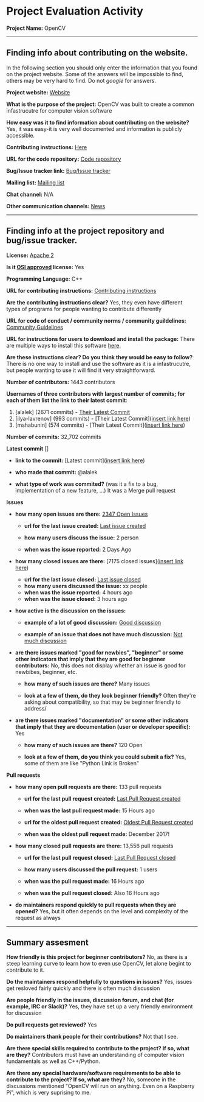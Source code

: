 # Project Evaluation Activity



__Project Name:__ OpenCV


---

## Finding info about contributing on the website.

In the following section you should only enter the information that you
found on the project website. Some of the answers will be impossible to find, others
may be very hard to find. Do not _google_ for answers.

__Project website:__ [Website](https://opencv.org/)


__What is the purpose of the project:__ OpenCV was built to create a common infastrucutre for computer vision software


__How easy was it to find information about contributing on the website?__ Yes, it was easy-it is very well documented and information is publicly accessible. 


__Contributing instructions:__ [Here](https://opencv.org/opencv-development-partnership/) 

__URL for the code repository:__ [Code repository](https://github.com/opencv/opencv)

__Bug/Issue tracker link:__ [Bug/Issue tracker](https://github.com/opencv/opencv/issues/)

__Mailing list:__ [Mailing list](https://opencv.org/subscribe/)

__Chat channel:__ N/A

__Other communication channels:__ [News](https://opencv.org/news/)


---

## Finding info at the project repository and bug/issue tracker.

__License:__ [Apache 2 ](https://opencv.org/license/)

__Is it [OSI approved](https://opensource.org/licenses/alphabetical) license:__ Yes

__Programming Language:__ C++

__URL for contributing instructions:__ [Contributing instructions](https://opencv.org/opencv-development-partnership/)

__Are the contributing instructions clear?__ Yes, they even have different types of programs for people wanting to contribute differently


__URL for code of conduct / community norms / community guildelines:__ [Community Guidelines](https://forum.opencv.org/faq)

__URL for instructions for users to download and install the package:__ There are multiple ways to install this software [here](https://opencv.org/releases/). 


__Are these instructions clear? Do you think they would be easy to follow?__ There is no one way to install and use the software as it is a infastrucutre, but people wanting to use it will find it very straightforward.


__Number of contributors:__ 1443 contributors


__Usernames of three contributors with largest number of commits; for
each of them list the link to their latest commit__:

1. [alalek] (2671 commits) - [Their Latest Commit](https://github.com/opencv/opencv/commit/0052d46b8e33c7bfe0e1450e4bff28b88f455570)
2. [ilya-lavrenov] (993 commits) - [Their Latest Commit]([insert link here](https://github.com/opencv/opencv/commit/5b3d5f9f3c3c96f0f0f602983661d012a4a447c1))
3. [mshabunin] (574 commits) - [Their Latest Commit]([insert link here](https://github.com/opencv/opencv/commit/903ec0ec60b5785a01fb90563199249e9a89db20))


__Number of commits:__ 32,702 commits

__Latest commit__ [] 

- __link to the commit:__ [Latest commit]([insert link here](https://github.com/opencv/opencv/commit/0052d46b8e33c7bfe0e1450e4bff28b88f455570))

- __who made that commit:__ @alalek

- __what type of work was commited?__ (was it a fix to a bug, implementation of a new feature, ...) It was a Merge pull request


__Issues__

- __how many open issues are there:__ [2347 Open Issues](https://github.com/opencv/opencv/issues)

    - __url for the last issue created:__ [Last issue created](https://github.com/opencv/opencv/issues/23318)

    - __how many users discuss the issue:__ 2 person
    
    - __when was the issue reported:__ 2 Days Ago
    

- __how many closed issues are there:__ [7175 closed issues]([insert link here](https://github.com/opencv/opencv/issues?q=is%3Aissue+is%3Aclosed))
    - __url for the last issue closed:__ [Last issue closed](https://github.com/opencv/opencv/issues/23322)
    - __how many users discussed the issue:__ xx people
    - __when was the issue reported:__ 4 hours ago
    - __when was the issue closed:__ 3 hours ago

- __how active is the discussion on the issues:__ 

    - __example of a lot of good discussion:__ [Good discussion](https://forum.opencv.org/t/welcome-to-opencv-forum/7)
    
    - __example of an issue that does not have much discussion:__ [Not much discussion](https://forum.opencv.org/t/opencv-dll-redistribution/12208)



- __are there issues marked "good for newbies", "beginner" or some other indicators that imply that they are good for beginner contributors:__ No, this does not display whether an issue is good for newbibes, beginner, etc.

    - __how many of such issues are there?__ Many issues
    
    - __look at a few of them, do they look beginner friendly?__ Often they're asking about compatibility, so that may be beginner friendly to address/



- __are there issues marked "documentation" or some other indicators that imply that they are documentation (user or developer specific):__ Yes

    - __how many of such issues are there?__ 120 Open
    
    - __look at a few of them, do you think you could submit a fix?__ Yes, some of them are like "Python Link is Broken"



__Pull requests__

- __how many open pull requests are there:__ 133 pull requests

    - __url for the last pull request created:__ [Last Pull Request created](https://github.com/opencv/opencv/pull/23321)
    
    - __when was the last pull request made:__ 15 Hours ago

    - __url for the oldest pull request created:__ [Oldest Pull Request created](https://github.com/opencv/opencv/pull/10318)
    
    - __when was the oldest pull request made:__ December 2017!

- __how many closed pull requests are there:__ 13,556 pull requests

    - __url for the last pull request closed:__ [Last Pull Request closed](https://github.com/opencv/opencv/pull/23320)
    
    - __how many users discussed the pull request:__ 1 users
    
    - __when was the pull request made:__  16 Hours ago
    
    - __when was the pull request closed:__ Also 16 Hours ago
    

- __do maintainers respond quickly to pull requests when they are opened?__ 
Yes, but it often depends on the level and complexity of the request as always




---


## Summary assesment
__How friendly is this project for beginner contributors?__
No, as there is a steep learning curve to learn how to even use OpenCV, let alone begint to contribute to it. 



__Do the maintainers respond helpfully to questions in issues?__
Yes, issues get resloved fairly quickly and there is often much discussion


__Are people friendly in the issues, discussion forum, and chat (for example, IRC or Slack)?__
Yes, they have set up a very friendly environment for discussion 



__Do pull requests get reviewed?__
Yes


__Do maintainers thank people for their contributions?__
Not that I see.


__Are there special skills required to contribute to the project? If so, what are they?__
Contributors must have an understanding of computer vision fundamentals as well as C++/Python.


__Are there any special hardware/software requirements to be able to contribute to the project? If so, what are they?__
No, someone in the discussions mentioned "OpenCV will run on anything. Even on a Raspberry Pi", which is very suprising to me. 
